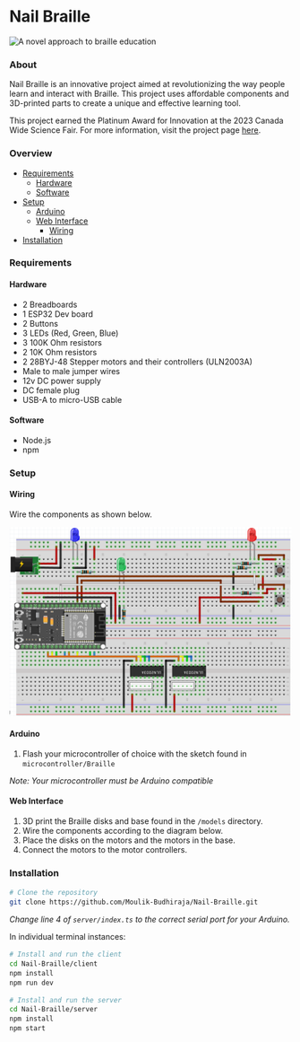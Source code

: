 # Nail Braille

![A novel approach to braille education](assets/Title%20Image.png)

### About

Nail Braille is an innovative project aimed at revolutionizing the way people learn and interact with Braille. This project uses affordable components and 3D-printed parts to create a unique and effective learning tool.

This project earned the Platinum Award for Innovation at the 2023 Canada Wide Science Fair. For more information, visit the project page [here](https://projectboard.world/ysc/project/nail-braille-a-novel-approach-towards-braille-education-gnzdel).

### Overview

- [Requirements](#requirements)
  - [Hardware](#hardware)
  - [Software](#software)
- [Setup](#setup)
  - [Arduino](#arduino)
  - [Web Interface](#web-interface)
    - [Wiring](#wiring)
- [Installation](#installation)

### Requirements

#### Hardware

- 2 Breadboards
- 1 ESP32 Dev board
- 2 Buttons
- 3 LEDs (Red, Green, Blue)
- 3 100K Ohm resistors
- 2 10K Ohm resistors
- 2 28BYJ-48 Stepper motors and their controllers (ULN2003A)
- Male to male jumper wires
- 12v DC power supply
- DC female plug
- USB-A to micro-USB cable

#### Software

- Node.js
- npm

### Setup

#### Wiring

Wire the components as shown below.

![Wiring Diagram](assets/Wiring.png)

#### Arduino

1. Flash your microcontroller of choice with the sketch found in `microcontroller/Braille`

_Note: Your microcontroller must be Arduino compatible_

#### Web Interface

1. 3D print the Braille disks and base found in the `/models` directory.
2. Wire the components according to the diagram below.
3. Place the disks on the motors and the motors in the base.
4. Connect the motors to the motor controllers.

### Installation

```bash
# Clone the repository
git clone https://github.com/Moulik-Budhiraja/Nail-Braille.git
```

_Change line 4 of `server/index.ts` to the correct serial port for your Arduino._

In individual terminal instances:

```bash
# Install and run the client
cd Nail-Braille/client
npm install
npm run dev
```

```bash
# Install and run the server
cd Nail-Braille/server
npm install
npm start
```
